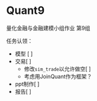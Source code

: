 # Quant9

量化金融与金融建模小组作业 第9组

任务认领：

+ 模型 [   ]
+ 交易[   ]
  + 修改`sim_trade`以允许做空[   ]
  + 考虑用JoinQuant作为框架？
+ ppt制作[   ]
+ 报告[   ]